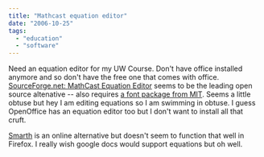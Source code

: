 ```yaml
---
title: "Mathcast equation editor"
date: "2006-10-25"
tags: 
  - "education"
  - "software"
---
```


Need an equation editor for my UW Course. Don't have office installed anymore and so don't have the free one that comes with office. [SourceForge.net: MathCast Equation Editor](http://sourceforge.net/projects/mathcast "SourceForge.net: MathCast Equation Editor") seems to be the leading open source altenative -- also requires [a font package from MIT](http://web.mit.edu/atticus/www/mathml/mit-mathml-fonts-1.0-fc1.msi). Seems a little obtuse but hey I am editing equations so I am swimming in obtuse. I guess OpenOffice has an equation editor too but I don't want to install all that cruft.

[Smarth](http://smarth.sourceforge.net/) is an online alternative but doesn't seem to function that well in Firefox. I really wish google docs would support equations but oh well.
